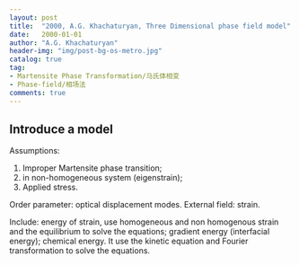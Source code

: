 ```yaml
---
layout: post
title:  "2000, A.G. Khachaturyan, Three Dimensional phase field model"
date:   2000-01-01
author: "A.G. Khachaturyan"
header-img: "img/post-bg-os-metro.jpg"
catalog: true
tag:
- Martensite Phase Transformation/马氏体相变
- Phase-field/相场法
comments: true
---
```

Introduce a model
-----------

Assumptions:

1. Improper Martensite phase transition;
2. in non-homogeneous system (eigenstrain);
3. Applied stress.

Order parameter: optical displacement modes.
External field: strain.

Include: energy of strain, use homogeneous and non homogenous strain and the equilibrium to solve the equations; gradient energy (interfacial energy); chemical energy. It use the kinetic equation and Fourier transformation to solve the equations.

